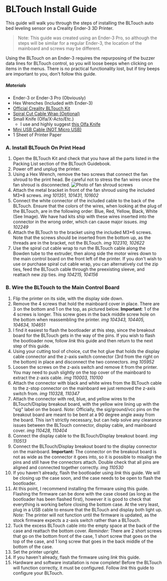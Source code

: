 # BLTouch Install Guide

This guide will walk you through the steps of installing the BLTouch auto bed leveling sensor on a Creality Ender-3 3D Printer.

> Note: This guide was created using an Ender-3 Pro, so although the steps will be similar for a regular Ender-3, the location of the mainboard and screws may be different.

Using the BLTouch on an Ender-3 requires the repurposing of the buzzer data lines for BLTouch control, so you will loose beeps when clicking on items in the menus. There is no practical functionality lost, but if tiny beeps are important to you, don't follow this guide. 



##### Materials

* Ender-3 or Ender-3 Pro (Obviously)
* Hex Wrenches (Included with Ender-3)
* [Official Creality BLTouch Kit](https://www.amazon.com/gp/product/B07SCLF42D)
* [Spiral Cut Cable Wrap (Optional)](https://www.mmnewman.com/products/heli-tube-spiral-wrap-abrasion-protector/heli-tube-spiral-cable-wrap-and-abrasion-protector/polyethylene-heli-tube-spiral-cable-wrap-and-abrasion-protector/black-polyethylene-spiral-wrap-3-8-od-on-a-25ft-spool/)
* Small Knife (Olfa/X-Acto/Etc.)
  * I use and highly suggest [this Olfa Knife](https://olfa.com/professional/product/stainless-steel-precision-knife-svr-2/)
* [Mini USB Cable (NOT Micro USB)](https://www.monoprice.com/product?p_id=3896)
* 1 Sheet of Printer Paper



### A. Install BLTouch On Print Head

1. Open the BLTouch Kit and check that you have all the parts listed in the Packing List section of the BLTouch Guidebook.
2. Power off and unplug the printer.
3. Using a Hex Wrench, remove the two screws that connect the fan shroud to the print head. Be careful not to stress the fan wires once the fan shroud is disconnected. ![Photo of fan shroud screws](/Images/Photos/IMG_20200130_101251.jpg)
4. Attach the metal bracket in front of the fan shroud using the included M3*8 screws. _img 101351, 101431, 101602_
5. Connect the white connector of the included cable to the back of the BLTouch. Ensure that the colors of the wires, when looking at the plug of the BLTouch, are in the following order: Blue, Red, Yellow, Black, White (See Image). We have had kits ship with these wires inserted into the connector in the wrong order, which can cause major issues. _img 102249_
6. Attach the BLTouch to the bracket using the included M3*6 screws. Note that the screws should be inserted from the bottom up, as the threads are in the bracket, not the BLTouch. _img 102310, 102622_
7. Use the spiral cut cable wrap to run the BLTouch cable along the Bowden tube to the extruder, then along side the motor wires down to the main control board on the front left of the printer. If you don't wish to use or purchase spiral cut cable wrap, you can alternatively cut the zip ties, feed the BLTouch cable through the preexisting sleeve, and reattach new zip ties. _img 104215, 104156_

### B. Wire the BLTouch to the Main Control Board

1.  Flip the printer on its side, with the display side down.
2. Remove the 4 screws that hold the mainboard cover in place. There are 3 on the bottom and 1 on the top, as pictured below. **Important**: 1 of the 4 screws is longer. This screw goes in the back middle screw hole on the bottom when reassembling the printer. _img 104343, 104405, 104634, 104651_
3. I find it easiest to flash the bootloader at this step, since the breakout board for the BLTouch gets in the way of the pins. If you wish to flash the bootloader now, follow _link_ this guide and then return to the next step of this guide.
4. Using your cutting tool of choice, cut the hot glue that holds the display cable connector and the z-axis switch connector (3rd from the right on the bottom) in place and disconnect the two connectors. _img 105952_
5. Loosen the screws on the z-axis switch and remove it from the printer. You may need to push slightly on the top cover of the mainboard to extract the z-axis cable. _img 110003, 110100_
6. Attach the connector with black and white wires from the BLTouch cable to the z-stop connector on the mainboard we just removed the z-axis switch from. _img 110328, 110347_
7. Attach the connector with red, blue, and yellow wires to the BLTouch/Display breakout board, with the yellow wire lining up with the "sig" label on the board. *Note:* Officially, the sig/ground/vcc pins on the breakout board are meant to be bent at a 90 degree angle away from the board. This isn't strictly necessary, but can help solve any clearance issues between the BLTouch connector, display cable, and mainboard cover. _img 110428, 110404_
8. Connect the display cable to the BLTouch/Display breakout board. _img 110513_
9. Connect the BLTouch/Display breakout board to the display connector on the mainboard. **Important:** The connector on the breakout board is not as wide as the connector it goes into, so it is possible to misalign the pins and still have the connectors attach. Double check that all pins are aligned and connected together correctly. _img 110530_
10. If you haven't already, flash the bootloader using _link_ this guide. We will be closing up the case soon, and the case needs to be open to flash the bootloader.
11. At this point, I recommend installing the firmware using this guide. Flashing the firmware can be done with the case closed (as long as the bootloader has been flashed first), however it is good to check that everything is working before closing the bottom case. At the very least, plug in a USB cable to ensure that the BLTouch and display both light up. *Note:* The printer will not function until the firmware is updated, as the stock firmware expects a z-axis switch rather than a BLTouch.
12.  Tuck the excess BLTouch cable into the empty space at the back of the case and reattach the bottom cover. *Reminder:* There are 2 short screws that go on the bottom front of the case, 1 short screw that goes on the top of the case, and 1 long screw that goes in the back middle of the bottom of the case.
13. Set the printer upright.
14. If you haven't already, flash the firmware using *link* this guide.
15. Hardware and software installation is now complete! Before the BLTouch will function correctly, it must be configured. Follow *link* this guide to configure your BLTouch.

